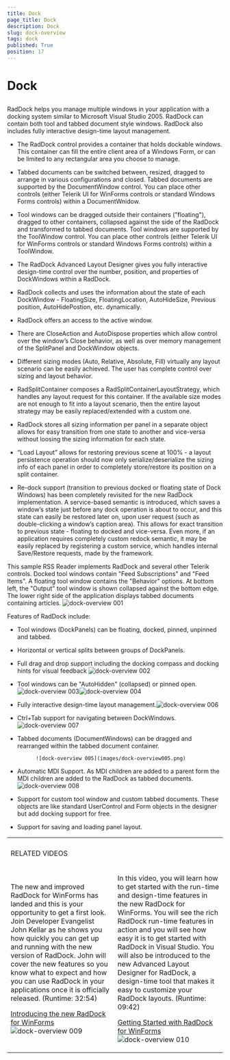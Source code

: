 ```yaml
---
title: Dock
page_title: Dock
description: Dock
slug: dock-overview
tags: dock
published: True
position: 17
---
```


# Dock



## 

RadDock helps you manage multiple windows in your application with a docking
          system similar to Microsoft Visual Studio 2005. RadDock
          can contain both tool and tabbed document style windows. RadDock also
          includes fully interactive design-time layout management.
        

* The RadDock control provides a container that holds dockable windows.
              This container can fill the entire client area of a Windows Form, or can be
              limited to any rectangular area you choose to manage.
            

* Tabbed documents can be switched between, resized, dragged to
              arrange in various configurations and closed. Tabbed documents are
              supported by the DocumentWindow control. You can place other controls
              (either Telerik UI for WinForms controls or standard Windows Forms controls) within a
              DocumentWnidow.
            

* Tool windows can be dragged outside their containers ("floating"),
              dragged to other containers, collapsed against the side
              of the RadDock and transformed to tabbed documents. Tool
              windows are supported by the ToolWindow control. You can place other
              controls (either Telerik UI for WinForms controls or standard Windows Forms controls)
              within a ToolWindow.
            

* The RadDock Advanced Layout Designer gives you fully interactive
              design-time control over the number, position, and properties of
              DockWindows within a RadDock.
            

* RadDock collects and uses the information about the state of each
              DockWindow - FloatingSize, FloatingLocation, AutoHideSize, Previous
              position, AutoHidePostion, etc. dynamically.
            

* RadDock offers an access to the active window.

* There are CloseAction and AutoDispose properties which allow control
              over the window’s Close behavior, as well as over memory management of the
              SplitPanel and DockWindow objects.
            

* Different sizing modes (Auto, Relative, Absolute, Fill) virtually any
              layout scenario can be easily achieved. The user has complete control over
              sizing and layout behavior.
            

* RadSplitContainer composes a RadSplitContainerLayoutStrategy, which
              handles any layout request for this container. If the available size modes
              are not enough to fit into a layout scenario, then the entire layout
              strategy may be easily replaced/extended with a custom one.
            

* RadDock stores all sizing information per panel in a separate object
              allows for easy transition from one state to another and vice-versa without
              loosing the sizing information for each state.
            

* “Load Layout” allows for restoring previous scene at 100% - a layout
              persistence operation should now only serialize/deserialize the sizing
              info of each panel in order to completely store/restore its position on a
              split container.
            

* Re-dock support (transition to previous docked or floating state of Dock
              Windows) has been completely revisited for the new RadDock implementation.
              A service-based semantic is introduced, which saves a window’s state just
              before any dock operation is about to occur, and this state can easily be
              restored later on, upon user request (such as double-clicking a window’s
              caption area). This allows for exact transition to previous state -
              floating to docked and vice-versa. Even more, if an application requires
              completely custom redock semantic, it may be easily replaced by registering
              a custom service, which handles internal Save/Restore requests, made by the
              framework.
            

This sample RSS Reader implements RadDock and several other Telerik
          controls. Docked tool windows contain "Feed Subscriptions" and "Feed Items". A
          floating tool window contains the "Behavior" options. At bottom left, the
          "Output" tool window is shown collapsed against the bottom edge. The lower
          right side of the application displays tabbed documents containing
          articles.
        ![dock-overview 001](images/dock-overview001.png)

Features of RadDock include:

* Tool windows (DockPanels) can be floating, docked, pinned, unpinned and
              tabbed.
            

* Horizontal or vertical splits between groups of DockPanels.

* Full drag and drop support including the docking compass and docking
              hints for visual feedback
            ![dock-overview 002](images/dock-overview002.png)

* Tool windows can be "AutoHidden" (collapsed) or pinned open.   ![dock-overview 003](images/dock-overview003.png)![dock-overview 004](images/dock-overview004.png)

* Fully interactive design-time layout management.![dock-overview 006](images/dock-overview006.png)

* Ctrl+Tab support for navigating between DockWindows.![dock-overview 007](images/dock-overview007.png)

* Tabbed documents (DocumentWindows) can be dragged and rearranged within
              the tabbed document container.

            ![dock-overview 005](images/dock-overview005.png)

* Automatic MDI Support. As MDI children are added to a parent form the
              MDI children are added to the RadDock as tabbed documents.
            ![dock-overview 008](images/dock-overview008.png)

* Support for custom tool window and custom tabbed documents. These
              objects are like standard UserControl and Form objects in the designer but
              add docking support for free. 
            

* Support for saving and loading panel layout.
<table><th><tr><td>

RELATED VIDEOS
                </td><td></td></tr></th><tr><td>

The new and
                improved RadDock for WinForms has landed and this is your
                opportunity to get a first look. Join Developer Evangelist John
                Kellar as he shows you how quickly you can get up and running
                with the new version of RadDock. John will cover the new
                features so you know what to expect and how you can use RadDock
                in your applications once it is officially released. (Runtime:
                32:54)
              

[
                    Introducing the new RadDock for WinForms
                  ](http://tv.telerik.com/winforms/raddock/introducing-new-raddock-winforms)![dock-overview 009](images/dock-overview009.png)</td><td>

In this
                video, you will learn how to get started with the run-time and
                design-time features in the new RadDock for WinForms. You will
                see the rich RadDock run-time features in action and you will
                see how easy it is to get started with RadDock in Visual
                Studio. You will also be introduced to the new Advanced Layout
                Designer for RadDock, a design-time tool that makes it easy to
                customize your RadDock layouts. (Runtime: 09:42)
              

[
                    Getting Started with RadDock for WinForms
                  ](http://tv.telerik.com/winforms/raddock/getting-started-with-raddock-winforms)![dock-overview 010](images/dock-overview010.png)</td></tr></table>
